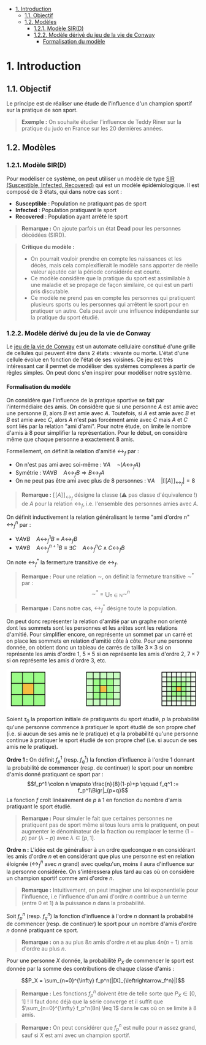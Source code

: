 -   [1. Introduction](#1-introduction)
    -   [1.1. Objectif](#11-objectif)
    -   [1.2. Modèles](#12-modèles)
        -   [1.2.1. Modèle SIR(D)](#121-modèle-sird)
        -   [1.2.2. Modèle dérivé du jeu de la vie de Conway](#122-modèle-dérivé-du-jeu-de-la-vie-de-conway)
            -   [Formalisation du modèle](#formalisation-du-modèle)

# 1. Introduction

## 1.1. Objectif

Le principe est de réaliser une étude de l'influence d'un champion sportif sur la pratique de son sport.

> **Exemple :** On souhaite étudier l'influence de Teddy Riner sur la pratique du judo en France sur les 20 dernières années.

## 1.2. Modèles

### 1.2.1. Modèle SIR(D)

Pour modéliser ce système, on peut utiliser un modèle de type [SIR (Susceptible, Infected, Recovered)](https://fr.wikipedia.org/wiki/Mod%C3%A8les_compartimentaux_en_%C3%A9pid%C3%A9miologie) qui est un modèle épidémiologique. Il est composé de 3 états, qui dans notre cas sont :

-   **Susceptible** : Population ne pratiquant pas de sport
-   **Infected** : Population pratiquant le sport
-   **Recovered** : Population ayant arrêté le sport

> **Remarque :** On ajoute parfois un état **Dead** pour les personnes décédées (SIRD).

> **Critique du modèle :**
>
> -   On pourrait vouloir prendre en compte les naissances et les décès, mais cela complexifierait le modèle sans apporter de réelle valeur ajoutée car la période considérée est courte.
> -   Ce modèle considère que la pratique du sport est assimilable à une maladie et se propage de façon similaire, ce qui est un parti pris discutable.
> -   Ce modèle ne prend pas en compte les personnes qui pratiquent plusieurs sports ou les personnes qui arrêtent le sport pour en pratiquer un autre. Cela peut avoir une influence indépendante sur la pratique du sport étudié.

### 1.2.2. Modèle dérivé du jeu de la vie de Conway

Le [jeu de la vie de Conway](https://fr.wikipedia.org/wiki/Jeu_de_la_vie) est un automate cellulaire constitué d'une grille de cellules qui peuvent être dans 2 états : vivante ou morte. L'état d'une cellule évolue en fonction de l'état de ses voisines. Ce jeu est très intéressant car il permet de modéliser des systèmes complexes à partir de règles simples. On peut donc s'en inspirer pour modéliser notre système.

#### Formalisation du modèle

On considère que l'influence de la pratique sportive se fait par l'intermédiaire des amis. On considère que si une personne $A$ est amie avec une personne $B$, alors $B$ est amie avec $A$. Toutefois, si $A$ est amie avec $B$ et $B$ est amie avec $C$, alors $A$ n'est pas forcément amie avec $C$ mais $A$ et $C$ sont liés par la relation "ami d'ami". Pour notre étude, on limite le nombre d'amis à 8 pour simplifier la représentation. Pour le début, on considère même que chaque personne a exactement 8 amis.

Formellement, on définit la relation d'amitié $\leftrightarrow_f$ par :

-   On n'est pas ami avec soi-même : $\forall A \quad \neg (A \leftrightarrow_f A)$
-   Symétrie : $\forall A \forall B \quad A \leftrightarrow_f B \Longrightarrow B \leftrightarrow_f A$
-   On ne peut pas être ami avec plus de 8 personnes : $\forall A \quad |[\![A]\!]_{\leftrightarrow_f}| = 8$

> **Remarque :** $[\![A]\!]_{\leftrightarrow_f}$ désigne la classe (:warning: pas classe d'équivalence !) de $A$ pour la relation $\leftrightarrow_f$, i.e. l'ensemble des personnes amies avec $A$.

On définit inductivement la relation généralisant le terme "ami d'ordre $n$" $\leftrightarrow_{f}^n$ par :

-   $\forall A \forall B \quad A \leftrightarrow_f^1 B \equiv A \leftrightarrow_f B$
-   $\forall A \forall B \quad A \leftrightarrow_f^{n+1} B \equiv \exists C \quad A \leftrightarrow_f^n C \wedge C \leftrightarrow_f B$

On note $\leftrightarrow_f^*$ la fermerture transitive de $\leftrightarrow_f$.

> **Remarque :** Pour une relation $\sim$, on définit la fermeture transitive $\sim^*$ par : $$\sim^* = \bigcup_{n \in \mathbb{N}} \sim^n$$

> **Remarque :** Dans notre cas, $\leftrightarrow_f^*$ désigne toute la population.

On peut donc représenter la relation d'amitié par un graphe non orienté dont les sommets sont les personnes et les arêtes sont les relations d'amitié. Pour simplifier encore, on représente un sommet par un carré et on place les sommets en relation d'amitié côte à côte. Pour une personne donnée, on obtient donc un tableau de carrés de taille $3 \times 3$ si on représente les amis d'ordre 1, $5 \times 5$ si on représente les amis d'ordre 2, $7 \times 7$ si on représente les amis d'ordre 3, etc.

<!-- <style>
* {
  box-sizing: border-box;
}

.row {
  margin-left:-5px;
  margin-right:-5px;
}

.column {
  float: left;
  width: 33%;
  padding: 5px;
}

tr {
    background-color: #7f7;
}
.cell td {
    border: 2px solid black;
    text-align: center;
    padding: 0px;
    width: 35px;
    height: 35px;
}
</style>

<div class="row">
<div class="column">
<table class=center>
<tr class="cell">
    <td></td>
    <td></td>
    <td></td>
  </tr>
  <tr class="cell">
    <td></td>
    <td style="background-color:#fb0"></td>
    <td></td>
  </tr>
  <tr class="cell">
    <td></td>
    <td></td>
    <td></td>
  </tr>
</table>
</div>

<div class="column">
<table class=center>
<tr class="cell">
    <td style="width:21px; height:21px; background-color:#bfb"></td>
    <td style="width:21px; height:21px; background-color:#bfb"></td>
    <td style="width:21px; height:21px; background-color:#bfb"></td>
    <td style="width:21px; height:21px; background-color:#bfb"></td>
    <td style="width:21px; height:21px; background-color:#bfb"></td>
  </tr>
  <tr class="cell">
    <td style="width:21px; height:21px; background-color:#bfb"></td>
    <td style="width:21px; height:21px"></td>
    <td style="width:21px; height:21px"></td>
    <td style="width:21px; height:21px"></td>
    <td style="width:21px; height:21px; background-color:#bfb"></td>
  </tr>
  <tr class="cell">
    <td style="width:21px; height:21px; background-color:#bfb"></td>
    <td style="width:21px; height:21px"></td>
    <td style="width:21px; height:21px; background-color:#fb0"></td>
    <td style="width:21px; height:21px"></td>
    <td style="width:21px; height:21px; background-color:#bfb"></td>
  </tr>
  <tr class="cell">
    <td style="width:21px; height:21px; background-color:#bfb"></td>
    <td style="width:21px; height:21px"></td>
    <td style="width:21px; height:21px"></td>
    <td style="width:21px; height:21px"></td>
    <td style="width:21px; height:21px; background-color:#bfb"></td>
  </tr>
  <tr class="cell">
    <td style="width:21px; height:21px; background-color:#bfb"></td>
    <td style="width:21px; height:21px; background-color:#bfb"></td>
    <td style="width:21px; height:21px; background-color:#bfb"></td>
    <td style="width:21px; height:21px; background-color:#bfb"></td>
    <td style="width:21px; height:21px; background-color:#bfb"></td>
  </tr>
</table>
</div>

<div class="column">
<table class=center>
<tr class="cell">
    <td style="width:15px; height:15px; background-color:#efe"></td>
    <td style="width:15px; height:15px; background-color:#efe"></td>
    <td style="width:15px; height:15px; background-color:#efe"></td>
    <td style="width:15px; height:15px; background-color:#efe"></td>
    <td style="width:15px; height:15px; background-color:#efe"></td>
    <td style="width:15px; height:15px; background-color:#efe"></td>
    <td style="width:15px; height:15px; background-color:#efe"></td>
  </tr>
  <tr class="cell">
    <td style="width:15px; height:15px; background-color:#efe"></td>
    <td style="width:15px; height:15px; background-color:#bfb"></td>
    <td style="width:15px; height:15px; background-color:#bfb"></td>
    <td style="width:15px; height:15px; background-color:#bfb"></td>
    <td style="width:15px; height:15px; background-color:#bfb"></td>
    <td style="width:15px; height:15px; background-color:#bfb"></td>
    <td style="width:15px; height:15px; background-color:#efe"></td>
  </tr>
  <tr class="cell">
    <td style="width:15px; height:15px; background-color:#efe"></td>
    <td style="width:15px; height:15px; background-color:#bfb"></td>
    <td style="width:15px; height:15px"></td>
    <td style="width:15px; height:15px"></td>
    <td style="width:15px; height:15px"></td>
    <td style="width:15px; height:15px; background-color:#bfb"></td>
    <td style="width:15px; height:15px; background-color:#efe"></td>
  </tr>
  <tr class="cell">
    <td style="width:15px; height:15px; background-color:#efe"></td>
    <td style="width:15px; height:15px; background-color:#bfb"></td>
    <td style="width:15px; height:15px"></td>
    <td style="width:15px; height:15px; background-color:#fb0"></td>
    <td style="width:15px; height:15px"></td>
    <td style="width:15px; height:15px; background-color:#bfb"></td>
    <td style="width:15px; height:15px; background-color:#efe"></td>
  </tr>
  <tr class="cell">
    <td style="width:15px; height:15px; background-color:#efe"></td>
    <td style="width:15px; height:15px; background-color:#bfb"></td>
    <td style="width:15px; height:15px"></td>
    <td style="width:15px; height:15px"></td>
    <td style="width:15px; height:15px"></td>
    <td style="width:15px; height:15px; background-color:#bfb"></td>
    <td style="width:15px; height:15px; background-color:#efe"></td>
  </tr>
  <tr class="cell">
    <td style="width:15px; height:15px; background-color:#efe"></td>
    <td style="width:15px; height:15px; background-color:#bfb"></td>
    <td style="width:15px; height:15px; background-color:#bfb"></td>
    <td style="width:15px; height:15px; background-color:#bfb"></td>
    <td style="width:15px; height:15px; background-color:#bfb"></td>
    <td style="width:15px; height:15px; background-color:#bfb"></td>
    <td style="width:15px; height:15px; background-color:#efe"></td>
  </tr>
  <tr class="cell">
    <td style="width:15px; height:15px; background-color:#efe"></td>
    <td style="width:15px; height:15px; background-color:#efe"></td>
    <td style="width:15px; height:15px; background-color:#efe"></td>
    <td style="width:15px; height:15px; background-color:#efe"></td>
    <td style="width:15px; height:15px; background-color:#efe"></td>
    <td style="width:15px; height:15px; background-color:#efe"></td>
    <td style="width:15px; height:15px; background-color:#efe"></td>
  </tr>
</table>
</div>
</div> -->

![](img1.png)

Soient $\tau_0$ la proportion initiale de pratiquants du sport étudié, $p$ la probabilité qu'une personne commence à pratiquer le sport étudié de son propre chef (i.e. si aucun de ses amis ne le pratique) et $q$ la probabilité qu'une personne continue à pratiquer le sport étudié de son propre chef (i.e. si aucun de ses amis ne le pratique).

**Ordre 1 :** On définit $f_p^1$ (resp. $f_q^1$) la fonction d'influence à l'ordre $1$ donnant la probabilité de commencer (resp. de continuer) le sport pour un nombre d'amis donné pratiquant ce sport par :
$$f_p^1 \colon n \mapsto \frac{n}{8}(1-p)+p \qquad f_q^1 := f_p^1\Bigr|_{p=q}$$
La fonction $f$ croît linéairement de $p$ à $1$ en fonction du nombre d'amis pratiquant le sport étudié.

> **Remarque :** Pour simuler le fait que certaines personnes ne pratiquent pas de sport même si tous leurs amis le pratiquent, on peut augmenter le dénominateur de la fraction ou remplacer le terme $(1-p)$ par $(\lambda - p)$ avec $\lambda \in [p,1]$.

**Ordre n :** L'idée est de généraliser à un ordre quelconque $n$ en considérant les amis d'ordre $n$ et en considérant que plus une personne est en relation éloignée ($\leftrightarrow_f^n$ avec $n$ grand) avec quelqu'un, moins il aura d'influence sur la personne considérée. On s'intéressera plus tard au cas où on considère un champion sportif comme ami d'ordre $n$.

> **Remarque :** Intuitivement, on peut imaginer une loi exponentielle pour l'influence, i.e l'influence d'un ami d'ordre $n$ contribue à un terme (entre 0 et 1) à la puissance $n$ dans la probabilité.

Soit $f_p^n$ (resp. $f_q^n$) la fonction d'influence à l'ordre $n$ donnant la probabilité de commencer (resp. de continuer) le sport pour un nombre d'amis d'ordre $n$ donné pratiquant ce sport.

> **Remarque :** on a au plus $8n$ amis d'ordre $n$ et au plus $4n(n+1)$ amis d'ordre au plus $n$.

Pour une personne $X$ donnée, la probabilité $P_X$ de commencer le sport est donnée par la somme des contributions de chaque classe d'amis :

$$P_X = \sum_{n=0}^{\infty} f_p^n(|[X]_{\leftrightarrow_f^n}|)$$

> **Remarque :** Les fonctions $f_p^n$ doivent être de telle sorte que $P_X \in [0,1]$ ! Il faut donc déjà que la série converge et il suffit que $\sum_{n=0}^{\infty} f_p^n(8n) \leq 1$ dans le cas où on se limite à 8 amis.

> **Remarque :** On peut considérer que $f_p^n$ est nulle pour $n$ assez grand, sauf si $X$ est ami avec un champion sportif.
